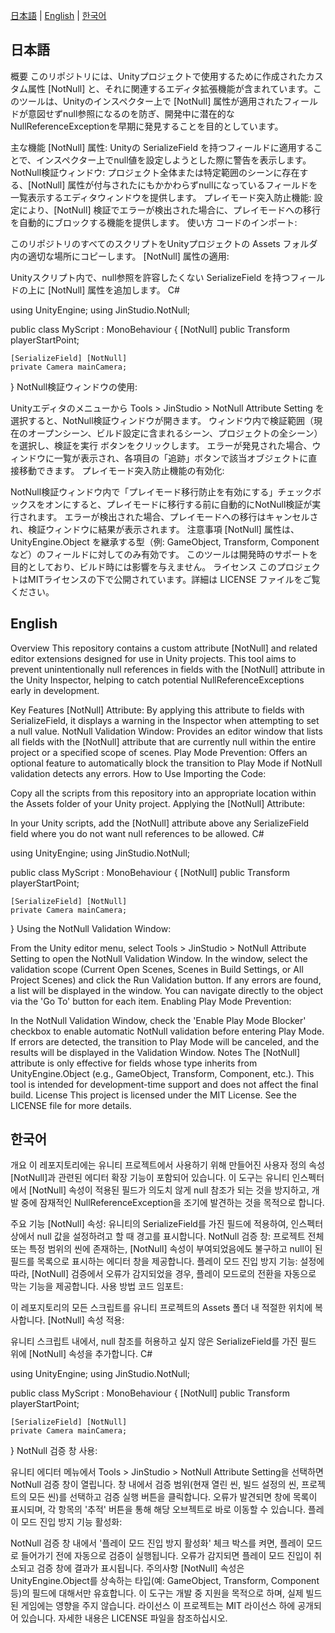 [日本語](#j) | [English](#e) | [한국어](#k)

## <a id="j"></a>日本語
概要
このリポジトリには、Unityプロジェクトで使用するために作成されたカスタム属性 [NotNull] と、それに関連するエディタ拡張機能が含まれています。このツールは、Unityのインスペクター上で [NotNull] 属性が適用されたフィールドが意図せずnull参照になるのを防ぎ、開発中に潜在的なNullReferenceExceptionを早期に発見することを目的としています。

主な機能
[NotNull] 属性: Unityの SerializeField を持つフィールドに適用することで、インスペクター上でnull値を設定しようとした際に警告を表示します。
NotNull検証ウィンドウ: プロジェクト全体または特定範囲のシーンに存在する、[NotNull] 属性が付与されたにもかかわらずnullになっているフィールドを一覧表示するエディタウィンドウを提供します。
プレイモード突入防止機能: 設定により、[NotNull] 検証でエラーが検出された場合に、プレイモードへの移行を自動的にブロックする機能を提供します。
使い方
コードのインポート:

このリポジトリのすべてのスクリプトをUnityプロジェクトの Assets フォルダ内の適切な場所にコピーします。
[NotNull] 属性の適用:

Unityスクリプト内で、null参照を許容したくない SerializeField を持つフィールドの上に [NotNull] 属性を追加します。
C#

using UnityEngine;
using JinStudio.NotNull;

public class MyScript : MonoBehaviour
{
    [NotNull]
    public Transform playerStartPoint;

    [SerializeField] [NotNull]
    private Camera mainCamera;
}
NotNull検証ウィンドウの使用:

Unityエディタのメニューから Tools > JinStudio > NotNull Attribute Setting を選択すると、NotNull検証ウィンドウが開きます。
ウィンドウ内で検証範囲（現在のオープンシーン、ビルド設定に含まれるシーン、プロジェクトの全シーン）を選択し、検証を実行 ボタンをクリックします。
エラーが発見された場合、ウィンドウに一覧が表示され、各項目の「追跡」ボタンで該当オブジェクトに直接移動できます。
プレイモード突入防止機能の有効化:

NotNull検証ウィンドウ内で「プレイモード移行防止を有効にする」チェックボックスをオンにすると、プレイモードに移行する前に自動的にNotNull検証が実行されます。
エラーが検出された場合、プレイモードへの移行はキャンセルされ、検証ウィンドウに結果が表示されます。
注意事項
[NotNull] 属性は、UnityEngine.Object を継承する型（例: GameObject, Transform, Component など）のフィールドに対してのみ有効です。
このツールは開発時のサポートを目的としており、ビルド時には影響を与えません。
ライセンス
このプロジェクトはMITライセンスの下で公開されています。詳細は LICENSE ファイルをご覧ください。


## <a id="e"></a>English
Overview
This repository contains a custom attribute [NotNull] and related editor extensions designed for use in Unity projects. This tool aims to prevent unintentionally null references in fields with the [NotNull] attribute in the Unity Inspector, helping to catch potential NullReferenceExceptions early in development.

Key Features
[NotNull] Attribute: By applying this attribute to fields with SerializeField, it displays a warning in the Inspector when attempting to set a null value.
NotNull Validation Window: Provides an editor window that lists all fields with the [NotNull] attribute that are currently null within the entire project or a specified scope of scenes.
Play Mode Prevention: Offers an optional feature to automatically block the transition to Play Mode if NotNull validation detects any errors.
How to Use
Importing the Code:

Copy all the scripts from this repository into an appropriate location within the Assets folder of your Unity project.
Applying the [NotNull] Attribute:

In your Unity scripts, add the [NotNull] attribute above any SerializeField field where you do not want null references to be allowed.
C#

using UnityEngine;
using JinStudio.NotNull;

public class MyScript : MonoBehaviour
{
    [NotNull]
    public Transform playerStartPoint;

    [SerializeField] [NotNull]
    private Camera mainCamera;
}
Using the NotNull Validation Window:

From the Unity editor menu, select Tools > JinStudio > NotNull Attribute Setting to open the NotNull Validation Window.
In the window, select the validation scope (Current Open Scenes, Scenes in Build Settings, or All Project Scenes) and click the Run Validation button.
If any errors are found, a list will be displayed in the window. You can navigate directly to the object via the 'Go To' button for each item.
Enabling Play Mode Prevention:

In the NotNull Validation Window, check the 'Enable Play Mode Blocker' checkbox to enable automatic NotNull validation before entering Play Mode.
If errors are detected, the transition to Play Mode will be canceled, and the results will be displayed in the Validation Window.
Notes
The [NotNull] attribute is only effective for fields whose type inherits from UnityEngine.Object (e.g., GameObject, Transform, Component, etc.).
This tool is intended for development-time support and does not affect the final build.
License
This project is licensed under the MIT License. See the LICENSE file for more details.



## <a id="k"></a>한국어
개요
이 레포지토리에는 유니티 프로젝트에서 사용하기 위해 만들어진 사용자 정의 속성 [NotNull]과 관련된 에디터 확장 기능이 포함되어 있습니다. 이 도구는 유니티 인스펙터에서 [NotNull] 속성이 적용된 필드가 의도치 않게 null 참조가 되는 것을 방지하고, 개발 중에 잠재적인 NullReferenceException을 조기에 발견하는 것을 목적으로 합니다.

주요 기능
[NotNull] 속성: 유니티의 SerializeField를 가진 필드에 적용하여, 인스펙터 상에서 null 값을 설정하려고 할 때 경고를 표시합니다.
NotNull 검증 창: 프로젝트 전체 또는 특정 범위의 씬에 존재하는, [NotNull] 속성이 부여되었음에도 불구하고 null이 된 필드를 목록으로 표시하는 에디터 창을 제공합니다.
플레이 모드 진입 방지 기능: 설정에 따라, [NotNull] 검증에서 오류가 감지되었을 경우, 플레이 모드로의 전환을 자동으로 막는 기능을 제공합니다.
사용 방법
코드 임포트:

이 레포지토리의 모든 스크립트를 유니티 프로젝트의 Assets 폴더 내 적절한 위치에 복사합니다.
[NotNull] 속성 적용:

유니티 스크립트 내에서, null 참조를 허용하고 싶지 않은 SerializeField를 가진 필드 위에 [NotNull] 속성을 추가합니다.
C#

using UnityEngine;
using JinStudio.NotNull;

public class MyScript : MonoBehaviour
{
    [NotNull]
    public Transform playerStartPoint;

    [SerializeField] [NotNull]
    private Camera mainCamera;
}
NotNull 검증 창 사용:

유니티 에디터 메뉴에서 Tools > JinStudio > NotNull Attribute Setting을 선택하면 NotNull 검증 창이 열립니다.
창 내에서 검증 범위(현재 열린 씬, 빌드 설정의 씬, 프로젝트의 모든 씬)를 선택하고 검증 실행 버튼을 클릭합니다.
오류가 발견되면 창에 목록이 표시되며, 각 항목의 '추적' 버튼을 통해 해당 오브젝트로 바로 이동할 수 있습니다.
플레이 모드 진입 방지 기능 활성화:

NotNull 검증 창 내에서 '플레이 모드 진입 방지 활성화' 체크 박스를 켜면, 플레이 모드로 들어가기 전에 자동으로 검증이 실행됩니다.
오류가 감지되면 플레이 모드 진입이 취소되고 검증 창에 결과가 표시됩니다.
주의사항
[NotNull] 속성은 UnityEngine.Object를 상속하는 타입(예: GameObject, Transform, Component 등)의 필드에 대해서만 유효합니다.
이 도구는 개발 중 지원을 목적으로 하며, 실제 빌드된 게임에는 영향을 주지 않습니다.
라이선스
이 프로젝트는 MIT 라이선스 하에 공개되어 있습니다. 자세한 내용은 LICENSE 파일을 참조하십시오.
